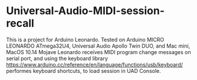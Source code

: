 # Universal-Audio-MIDI-session-recall
This is a project for Arduino Leonardo. Tested on Arduino MICRO LEONARDO ATmega32U4, Universal Audio Apollo Twin DUO, and Mac mini, MacOS 10.14 Mojave
Leonardo receives MIDI program change messages on serial port, and using the keyboard library https://www.arduino.cc/reference/en/language/functions/usb/keyboard/ performes keyboard shortcuts, to load session in UAD Console. 
